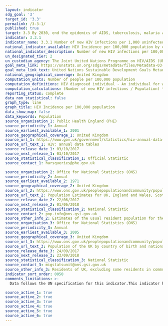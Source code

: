 ```yaml
---
layout: indicator
sdg_goal: '3'
target_id: '3.3'
permalink: /3-3-1/
published: true
target: 3.3 By 2030, end the epidemics of AIDS, tuberculosis, malaria and neglected tropical diseases and combat hepatitis, water-borne diseases and other communicable diseases
indicator: 3.3.1
indicator_name: 3.3.1 Number of new HIV infections per 1,000 uninfected population, by sex, age and key populations
national_indicator_available: HIV Incidence per 100,000 population by country, age, sex and region of birth.
national_indicator_description: Number of new HIV infections per 100,000 person-years among the uninfected population. The incidence rate is the number of new cases per population at risk in a given time period.
un_designated_tier: 2
un_custodian_agency: The Joint United Nations Programme on HIV/AIDS (UNAIDS)
goal_meta_link: https://unstats.un.org/sdgs/metadata/files/Metadata-03-03-01.pdf
goal_meta_link_text: United Nations Sustainable Development Goals Metadata (PDF 372 KB)
national_geographical_coverage: United Kingdom
computation_units: Number of people per 100,000 population
computation_definitions: HIV diagnosed individual - An individual for whom HIV diagnosis and/or AIDS, and/or death with HIV positive has been reported. Incidence: The rate of new (or newly diagnosed) cases of the disease.
computation_calculations: (Number of new HIV infections / Population) * 100,000
reporting_status: complete
data_non_statistical: false
graph_type: line
graph_title: HIV Incidence per 100,000 population
data_show_map: false
data_keywords: Population
source_organisation_1: Public Health England (PHE)
source_periodicity_1: Annual
source_earliest_available_1: 2001
source_geographical_coverage_1: United Kingdom
source_url_1: https://www.gov.uk/government/statistics/hiv-annual-data-tables
source_url_text_1: HIV: annual data tables
source_release_date_1: 03/10/2017
source_next_release_1: 03/10/2017
source_statistical_classification_1: Official Statistic
source_contact_1: harsqueries@phe.gov.uk

source_organisation_2: Office for National Statistics (ONS)
source_periodicity_2: Annual
source_earliest_available_2: 1971
source_geographical_coverage_2: United Kingdom
source_url_2: https://www.ons.gov.uk/peoplepopulationandcommunity/populationandmigration/populationestimates/datasets/populationestimatesforukenglandandwalesscotlandandnorthernireland
source_url_text_2: Population Estimates for UK, England and Wales, Scotland and Northern Ireland
source_release_date_2: 22/06/2017
source_next_release_2: 01/06/2018
source_statistical_classification_2: National Statistic
source_contact_2: pop.info@ons.gsi.gov.uk
source_other_info_2: Estimates of the usual resident population for the UK as at 30 June of the reference year. Provided by administrative area, single year of age and sex
source_organisation_3: Office for National Statistics (ONS)
source_periodicity_3: Annual
source_earliest_available_3: 2005
source_geographical_coverage_3: United Kingdom
source_url_3: https://www.ons.gov.uk/peoplepopulationandcommunity/populationandmigration/internationalmigration/datasets/populationoftheunitedkingdombycountryofbirthandnationality
source_url_text_3: Population of the UK by country of birth and nationality
source_release_date_3: 24/09/2017
source_next_release_3: 23/09/2018
source_statistical_classification_3: National Statistic
source_contact_3: migstatsunit@ons.gsi.gov.uk
source_other_info_3: Residents of UK, excluding some residents in communal establishments, by nation of birth and citizenship. Estimates from the Annual Population Survey
indicator_sort_order: 0050
comments_limitations: >-
  Data follows the UN specification for this indicator.This indicator has not been identified in collaboration with topic experts.

source_active_1: true
source_active_2: true
source_active_3: true
source_active_4: true
source_active_5: true
source_active_6: true
---
```

